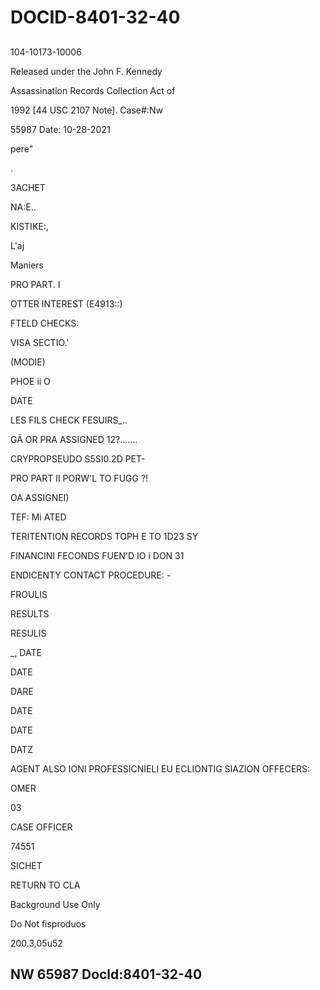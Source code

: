 # DOCID-8401-32-40

##
104-10173-10006

Released under the John F. Kennedy

Assassination Records Collection Act of

1992 [44 USC 2107 Note]. Case#:Nw

55987 Date: 10-28-2021

pere"

.

ЗАСНЕТ

NA:E..

KISTIKE:,

L'aj

Maniers

PRO PART. I

OTTER INTEREST (E4913::)

FTELD CHECKS:

VISA SECTIO.'

(MODIE)

PHOE ii O

DATE

LES FILS CHECK FESUIRS_..

GÃ OR PRA ASSIGNED 12?.......

CRYPROPSEUDO S5SI0.2D PET-

PRO PART II PORW'L TO FUGG ?!

OA ASSIGNEI)

TEF: Mi ATED

TERITENTION RECORDS TOPH E TO 1D23 SY

FINANCINI FECONDS FUEN'D IO i DON 31

ENDICENTY CONTACT PROCEDURE: -

FROULIS

RESULTS

RESULIS

_, DATE

DATE

DARE

DATE

DATE

DATZ

AGENT ALSO IONI PROFESSICNIELI EU ECLIONTIG SIAZION OFFECERS:

OMER

03

CASE OFFICER

74551

SICHET

RETURN TO CLA

Background Use Only

Do Not fisproduos

200.3,05u52

NW 65987 Docld:8401-32-40
---

